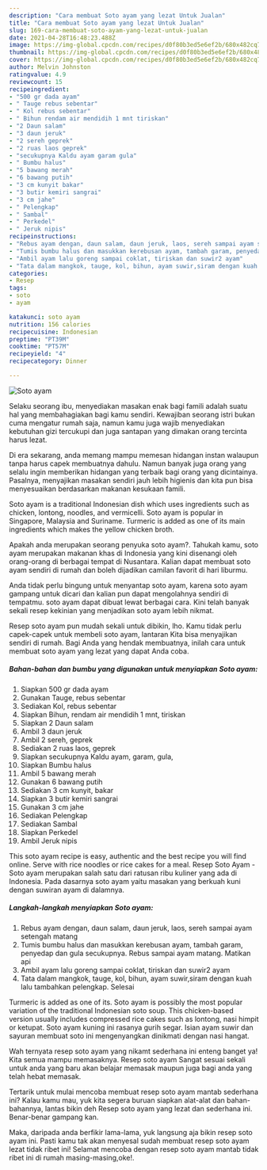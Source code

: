 ```yaml
---
description: "Cara membuat Soto ayam yang lezat Untuk Jualan"
title: "Cara membuat Soto ayam yang lezat Untuk Jualan"
slug: 169-cara-membuat-soto-ayam-yang-lezat-untuk-jualan
date: 2021-04-28T16:48:23.488Z
image: https://img-global.cpcdn.com/recipes/d0f80b3ed5e6ef2b/680x482cq70/soto-ayam-foto-resep-utama.jpg
thumbnail: https://img-global.cpcdn.com/recipes/d0f80b3ed5e6ef2b/680x482cq70/soto-ayam-foto-resep-utama.jpg
cover: https://img-global.cpcdn.com/recipes/d0f80b3ed5e6ef2b/680x482cq70/soto-ayam-foto-resep-utama.jpg
author: Melvin Johnston
ratingvalue: 4.9
reviewcount: 15
recipeingredient:
- "500 gr dada ayam"
- " Tauge rebus sebentar"
- " Kol rebus sebentar"
- " Bihun rendam air mendidih 1 mnt tiriskan"
- "2 Daun salam"
- "3 daun jeruk"
- "2 sereh geprek"
- "2 ruas laos geprek"
- "secukupnya Kaldu ayam garam gula"
- " Bumbu halus"
- "5 bawang merah"
- "6 bawang putih"
- "3 cm kunyit bakar"
- "3 butir kemiri sangrai"
- "3 cm jahe"
- " Pelengkap"
- " Sambal"
- " Perkedel"
- " Jeruk nipis"
recipeinstructions:
- "Rebus ayam dengan, daun salam, daun jeruk, laos, sereh sampai ayam setengah matang"
- "Tumis bumbu halus dan masukkan kerebusan ayam, tambah garam, penyedap dan gula secukupnya. Rebus sampai ayam matang. Matikan api"
- "Ambil ayam lalu goreng sampai coklat, tiriskan dan suwir2 ayam"
- "Tata dalam mangkok, tauge, kol, bihun, ayam suwir,siram dengan kuah lalu tambahkan pelengkap. Selesai"
categories:
- Resep
tags:
- soto
- ayam

katakunci: soto ayam 
nutrition: 156 calories
recipecuisine: Indonesian
preptime: "PT39M"
cooktime: "PT57M"
recipeyield: "4"
recipecategory: Dinner

---
```



![Soto ayam](https://img-global.cpcdn.com/recipes/d0f80b3ed5e6ef2b/680x482cq70/soto-ayam-foto-resep-utama.jpg)

Selaku seorang ibu, menyediakan masakan enak bagi famili adalah suatu hal yang membahagiakan bagi kamu sendiri. Kewajiban seorang istri bukan cuma mengatur rumah saja, namun kamu juga wajib menyediakan kebutuhan gizi tercukupi dan juga santapan yang dimakan orang tercinta harus lezat.

Di era  sekarang, anda memang mampu memesan hidangan instan walaupun tanpa harus capek membuatnya dahulu. Namun banyak juga orang yang selalu ingin memberikan hidangan yang terbaik bagi orang yang dicintainya. Pasalnya, menyajikan masakan sendiri jauh lebih higienis dan kita pun bisa menyesuaikan berdasarkan makanan kesukaan famili. 

Soto ayam is a traditional Indonesian dish which uses ingredients such as chicken, lontong, noodles, and vermicelli. Soto ayam is popular in Singapore, Malaysia and Suriname. Turmeric is added as one of its main ingredients which makes the yellow chicken broth.

Apakah anda merupakan seorang penyuka soto ayam?. Tahukah kamu, soto ayam merupakan makanan khas di Indonesia yang kini disenangi oleh orang-orang di berbagai tempat di Nusantara. Kalian dapat membuat soto ayam sendiri di rumah dan boleh dijadikan camilan favorit di hari liburmu.

Anda tidak perlu bingung untuk menyantap soto ayam, karena soto ayam gampang untuk dicari dan kalian pun dapat mengolahnya sendiri di tempatmu. soto ayam dapat dibuat lewat berbagai cara. Kini telah banyak sekali resep kekinian yang menjadikan soto ayam lebih nikmat.

Resep soto ayam pun mudah sekali untuk dibikin, lho. Kamu tidak perlu capek-capek untuk membeli soto ayam, lantaran Kita bisa menyajikan sendiri di rumah. Bagi Anda yang hendak membuatnya, inilah cara untuk membuat soto ayam yang lezat yang dapat Anda coba.

<!--inarticleads1-->

##### Bahan-bahan dan bumbu yang digunakan untuk menyiapkan Soto ayam:

1. Siapkan 500 gr dada ayam
1. Gunakan  Tauge, rebus sebentar
1. Sediakan  Kol, rebus sebentar
1. Siapkan  Bihun, rendam air mendidih 1 mnt, tiriskan
1. Siapkan 2 Daun salam
1. Ambil 3 daun jeruk
1. Ambil 2 sereh, geprek
1. Sediakan 2 ruas laos, geprek
1. Siapkan secukupnya Kaldu ayam, garam, gula,
1. Siapkan  Bumbu halus
1. Ambil 5 bawang merah
1. Gunakan 6 bawang putih
1. Sediakan 3 cm kunyit, bakar
1. Siapkan 3 butir kemiri sangrai
1. Gunakan 3 cm jahe
1. Sediakan  Pelengkap
1. Sediakan  Sambal
1. Siapkan  Perkedel
1. Ambil  Jeruk nipis


This soto ayam recipe is easy, authentic and the best recipe you will find online. Serve with rice noodles or rice cakes for a meal. Resep Soto Ayam - Soto ayam merupakan salah satu dari ratusan ribu kuliner yang ada di Indonesia. Pada dasarnya soto ayam yaitu masakan yang berkuah kuni dengan suwiran ayam di dalamnya. 

<!--inarticleads2-->

##### Langkah-langkah menyiapkan Soto ayam:

1. Rebus ayam dengan, daun salam, daun jeruk, laos, sereh sampai ayam setengah matang
1. Tumis bumbu halus dan masukkan kerebusan ayam, tambah garam, penyedap dan gula secukupnya. Rebus sampai ayam matang. Matikan api
1. Ambil ayam lalu goreng sampai coklat, tiriskan dan suwir2 ayam
1. Tata dalam mangkok, tauge, kol, bihun, ayam suwir,siram dengan kuah lalu tambahkan pelengkap. Selesai


Turmeric is added as one of its. Soto ayam is possibly the most popular variation of the traditional Indonesian soto soup. This chicken-based version usually includes compressed rice cakes such as lontong, nasi himpit or ketupat. Soto ayam kuning ini rasanya gurih segar. Isian ayam suwir dan sayuran membuat soto ini mengenyangkan dinikmati dengan nasi hangat. 

Wah ternyata resep soto ayam yang nikamt sederhana ini enteng banget ya! Kita semua mampu memasaknya. Resep soto ayam Sangat sesuai sekali untuk anda yang baru akan belajar memasak maupun juga bagi anda yang telah hebat memasak.

Tertarik untuk mulai mencoba membuat resep soto ayam mantab sederhana ini? Kalau kamu mau, yuk kita segera buruan siapkan alat-alat dan bahan-bahannya, lantas bikin deh Resep soto ayam yang lezat dan sederhana ini. Benar-benar gampang kan. 

Maka, daripada anda berfikir lama-lama, yuk langsung aja bikin resep soto ayam ini. Pasti kamu tak akan menyesal sudah membuat resep soto ayam lezat tidak ribet ini! Selamat mencoba dengan resep soto ayam mantab tidak ribet ini di rumah masing-masing,oke!.

